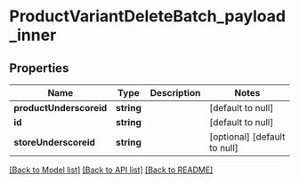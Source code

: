 # ProductVariantDeleteBatch_payload_inner

## Properties
Name | Type | Description | Notes
------------ | ------------- | ------------- | -------------
**productUnderscoreid** | **string** |  | [default to null]
**id** | **string** |  | [default to null]
**storeUnderscoreid** | **string** |  | [optional] [default to null]

[[Back to Model list]](../README.md#documentation-for-models) [[Back to API list]](../README.md#documentation-for-api-endpoints) [[Back to README]](../README.md)


